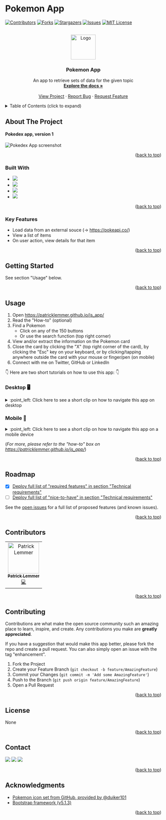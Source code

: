 # Pokemon App
<div id="top"></div>

[![Contributors][contributors-shield]][contributors-url]
[![Forks][forks-shield]][forks-url]
[![Stargazers][stars-shield]][stars-url]
[![Issues][issues-shield]](https://github.com/patricklemmer/js_app/issues)
[![MIT License][license-shield]][license-url]



<!-- PROJECT LOGO -->
<br />
<div align="center">
  <a href="https://github.com/patricklemmer/js_app">
    <img src="https://github.com/patricklemmer/assets/blob/5f5338486549519a0e31f09593f53da96feb6a8d/readme_icon.png" alt="Logo" width="80" height="80">
  </a>

<h3 align="center">Pokemon App</h3>

  <p align="center">
    An app to retrieve sets of data for the given topic
    <br />
    <a href="https://github.com/patricklemmer/js_app"><strong>Explore the docs »</strong></a>
    <br />
    <br />
    <a href="https://patricklemmer.github.io/js_app/">View Project</a>
    ·
    <a href="https://github.com/patricklemmer/js_app/issues">Report Bug</a>
    ·
    <a href="https://github.com/patricklemmer/js_app/issues">Request Feature</a>
  </p>
</div>



<!-- TABLE OF CONTENTS -->
<details>
  <summary>Table of Contents (click to expand)</summary><br>
  <ol>
    <li>
      <a href="#about-the-project">About The Project</a>
      <ul>
        <li><a href="#built-with">Built With</a></li>
        <li><a href="#key-features">Key Features</a></li>
      </ul>
    </li>
    <li>
      <a href="#getting-started">Getting Started</a>
    </li>
    <li><a href="#usage">Usage</a></li>
    <li><a href="#roadmap">Roadmap</a></li>
    <li><a href="#contributing">Contributing</a></li>
    <li><a href="#license">License</a></li>
    <li><a href="#contact">Contact</a></li>
    <li><a href="#acknowledgments">Acknowledgments</a></li>
  </ol>
</details>



<!-- ABOUT THE PROJECT -->
## About The Project

#### Pokedex app, version 1

![Pokedex App screenshot](https://github.com/patricklemmer/assets/blob/main/assets_js-app_homescreen.png)

<p align="right">(<a href="#top">back to top</a>)</p>


### Built With

* ![](https://img.shields.io/badge/HTML5-E34F26?style=for-the-badge&logo=html5&logoColor=white)
* ![](https://img.shields.io/badge/CSS3-1572B6?style=for-the-badge&logo=css3&logoColor=white)
* ![](https://img.shields.io/badge/JavaScript-323330?style=for-the-badge&logo=javascript&logoColor=F7DF1E)
* ![](https://img.shields.io/badge/Bootstrap-563D7C?style=for-the-badge&logo=bootstrap&logoColor=white)

<p align="right">(<a href="#top">back to top</a>)</p>

### Key Features

* Load data from an external souce (-> https://pokeapi.co/)
* View a list of items
* On user action, view details for that item

<p align="right">(<a href="#top">back to top</a>)</p>



<!-- GETTING STARTED -->
## Getting Started

See section "Usage" below.

<p align="right">(<a href="#top">back to top</a>)</p>



<!-- USAGE EXAMPLES -->
## Usage

1. Open https://patricklemmer.github.io/js_app/
2. Read the "How-to" (optional)
3. Find a Pokemon
   - Click on any of the 150 buttons
   - Or use the search function (top right corner)
4. View and/or extract the information on the Pokemon card
5. Close the card by clicking the "X" (top right corner of the card), by clicking the "Esc" key on your keyboard, or by clicking/tapping anywhere outside the card with your mouse or finger/pen (on mobile)
6. Connect with me on Twitter, GitHub or LinkedIn

:point_down: Here are two short tutorials on how to use this app: :point_down:

### Desktop :desktop_computer:

<details>
  <summary>:point_left: Click here to see a short clip on how to navigate this app on desktop</summary><br>
  <img src="https://github.com/patricklemmer/assets/blob/main/assets_js-app_desktop.gif" height="70%" width="70%">
  
</details>

### Mobile :iphone:

<details>
  <summary>:point_left: Click here to see a short clip on how to navigate this app on a mobile device</summary><br>
  <img src="https://github.com/patricklemmer/assets/blob/main/assets_js-app_mobile.gif" height="70%" width="70%">
  
</details>

(_For more, please refer to the "how-to" box on https://patricklemmer.github.io/js_app/_)

<p align="right">(<a href="#top">back to top</a>)</p>



<!-- ROADMAP -->
## Roadmap

- [x] [Deploy full list of "required features" in section "Technical requirements"](https://images.careerfoundry.com/public/courses/fullstack-immersion/A1/A1_FullStack-Immersion_Project%20Brief.pdf)
- [ ] [Deploy full list of "nice-to-have" in section "Technical requirements"](https://images.careerfoundry.com/public/courses/fullstack-immersion/A1/A1_FullStack-Immersion_Project%20Brief.pdf)

See the [open issues](https://github.com/patricklemmer/js_app/issues) for a full list of proposed features (and known issues).

<p align="right">(<a href="#top">back to top</a>)</p>


<!-- CONTRIBUTORS -->
## Contributors

<table><tr><td align="center"><a href="https://patricklemmer.github.io/portfolio-website/index.html"><img src="https://github.com/patricklemmer/assets/blob/5f5338486549519a0e31f09593f53da96feb6a8d/profile_image.png" width="100px;" alt="Patrick Lemmer"/><br /><sub><b>Patrick Lemmer</b></sub></a><br /><a href="https://github.com/patricklemmer/js_app/commits/master" title="Code">💻</a></td></tr>
</table>

<p align="right">(<a href="#top">back to top</a>)</p>



<!-- CONTRIBUTING -->
## Contributing

Contributions are what make the open source community such an amazing place to learn, inspire, and create. Any contributions you make are **greatly appreciated**.

If you have a suggestion that would make this app better, please fork the repo and create a pull request. You can also simply open an issue with the tag "enhancement".

1. Fork the Project
2. Create your Feature Branch (`git checkout -b feature/AmazingFeature`)
3. Commit your Changes (`git commit -m 'Add some AmazingFeature'`)
4. Push to the Branch (`git push origin feature/AmazingFeature`)
5. Open a Pull Request

<p align="right">(<a href="#top">back to top</a>)</p>



<!-- LICENSE -->
## License

None

<p align="right">(<a href="#top">back to top</a>)</p>



<!-- CONTACT -->
## Contact

<a href="https://twitter.com/patrick_lemmer"><img src="https://img.shields.io/badge/Twitter-1DA1F2?style=for-the-badge&logo=twitter&logoColor=white"></a>
<a href="https://www.linkedin.com/in/patricklemmer/"><img src="https://img.shields.io/badge/LinkedIn-0077B5?style=for-the-badge&logo=linkedin&logoColor=white"></a>
<a href="mailto:patricklemmersa@gmail.com"><img src="https://img.shields.io/badge/Gmail-D14836?style=for-the-badge&logo=gmail&logoColor=white"></a>

<p align="right">(<a href="#top">back to top</a>)</p>



<!-- ACKNOWLEDGMENTS -->
## Acknowledgments


* [Pokemon icon set from GitHub, provided by @duiker101](https://github.com/duiker101/pokemon-type-svg-icons)
* [Bootstrap framework (v5.1.3) ](https://getbootstrap.com/)


<p align="right">(<a href="#top">back to top</a>)</p>



<!-- MARKDOWN LINKS & IMAGES -->
<!-- https://www.markdownguide.org/basic-syntax/#reference-style-links -->
[contributors-shield]: https://img.shields.io/github/contributors/github_username/repo_name.svg?style=for-the-badge
[contributors-url]: https://github.com/github_username/repo_name/graphs/contributors
[forks-shield]: https://img.shields.io/github/forks/github_username/repo_name.svg?style=for-the-badge
[forks-url]: https://github.com/github_username/repo_name/network/members
[stars-shield]: https://img.shields.io/github/stars/github_username/repo_name.svg?style=for-the-badge
[stars-url]: https://github.com/github_username/repo_name/stargazers
[issues-shield]: https://img.shields.io/github/issues/github_username/repo_name.svg?style=for-the-badge
[issues-url]: https://github.com/github_username/repo_name/issues
[license-shield]: https://img.shields.io/github/license/github_username/repo_name.svg?style=for-the-badge
[license-url]: https://github.com/github_username/repo_name/blob/master/LICENSE.txt
[linkedin-shield]: https://img.shields.io/badge/-LinkedIn-black.svg?style=for-the-badge&logo=linkedin&colorB=555
[linkedin-url]: https://linkedin.com/in/linkedin_username
[product-screenshot]: images/screenshot.png
